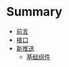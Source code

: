 # Summary

* [前言](README.md)
* [接口](interface.md)
* [新推送](newpush.md)
   * [基础组件](newpush_base.md)

